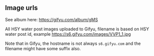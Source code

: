 ## Image urls

See album here: https://gifyu.com/album/gMS

All HSY water post images uploaded to Gifyu, filename is based on HSY water post id, example https://s6.gifyu.com/images/VVP1_1.jpg

Note that in Gifyu, the hostname is not always `s6.gifyu.com` and the filename might have some suffix also.


